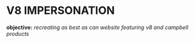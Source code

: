# V8 IMPERSONATION

**objective:** *recreating as best as can website featuring v8 and campbell products*
